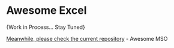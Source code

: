 # Awesome Excel
{Work in Process... Stay Tuned}

[Meanwhile, please check the current repository](https://github.com/NajiElKotob/AwesomeMSO) - Awesome MSO


